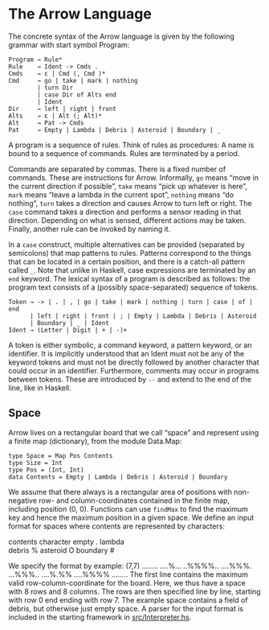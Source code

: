 # The Arrow Language

The concrete syntax of the Arrow language is given by the following grammar with start
symbol Program:

```
Program → Rule*
Rule    → Ident -> Cmds .
Cmds    → ε | Cmd (, Cmd )*
Cmd     → go | take | mark | nothing
        | turn Dir
        | case Dir of Alts end
        | Ident
Dir     → left | right | front
Alts    → ε | Alt (; Alt)*
Alt     → Pat -> Cmds
Pat     → Empty | Lambda | Debris | Asteroid | Boundary | _
```

A program is a sequence of rules. Think of rules as procedures: A name is bound to a
sequence of commands. Rules are terminated by a period.

Commands are separated by commas. There is a fixed number of commands. These
are instructions for Arrow. Informally, `go` means “move in the current direction if
possible”, `take` means “pick up whatever is here”, `mark` means “leave a lambda in the
current spot”, `nothing` means “do nothing”, `turn` takes a direction and causes Arrow to
turn left or right. The `case` command takes a direction and performs a sensor reading
in that direction. Depending on what is sensed, different actions may be taken. Finally,
another rule can be invoked by naming it.

In a `case` construct, multiple alternatives can be provided (separated by semicolons)
that map patterns to rules. Patterns correspond to the things that can be located in a
certain position, and there is a catch-all pattern called `_`.
Note that unlike in Haskell, case expressions are terminated by an `end` keyword.
The lexical syntax of a program is described as follows: the program text consists of
a (possibly space-separated) sequence of tokens.

```
Token → -> | . | , | go | take | mark | nothing | turn | case | of | end
      | left | right | front | ; | Empty | Lambda | Debris | Asteroid 
      | Boundary | _ | Ident
Ident → (Letter | Digit | + | -)+
```

A token is either symbolic, a command keyword, a pattern keyword, or an identifier. It
is implicitly understood that an Ident must not be any of the keyword tokens and must
not be directly followed by another character that could occur in an identifier.
Furthermore, comments may occur in programs between tokens. These are introduced
by `--` and extend to the end of the line, like in Haskell.

## Space
Arrow lives on a rectangular board that we call “space” and represent using a finite map
(dictionary), from the module Data.Map:
```
type Space = Map Pos Contents
type Size = Int
type Pos = (Int, Int)
data Contents = Empty | Lambda | Debris | Asteroid | Boundary
```
We assume that there always is a rectangular area of positions with non-negative row-
and column-coordinates contained in the finite map, including position (0, 0). 
Functions can use `findMax` to find the maximum key and hence the maximum position in a given space.
We define an input format for spaces where contents are represented by characters:

  contents    character
  empty       .
  lambda      \
  debris      %
  asteroid    O
  boundary    #

We specify the format by example:
(7,7)
........
....%...
..%%%%..
....%%%.
...%%%..
....%.%%
....%%%%
........
The first line contains the maximum valid row-column-coordinate for the board. Here,
we thus have a space with 8 rows and 8 columns. The rows are then specified line by
line, starting with row 0 end ending with row 7. The example space contains a field of
debris, but otherwise just empty space.
A parser for the input format is included in the starting framework in [src/Interpreter.hs](src/Interpreter.hs).
